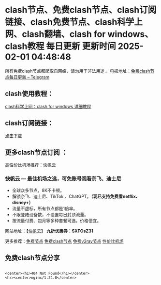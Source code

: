 # clash节点、免费clash节点、clash订阅链接、clash免费节点、clash科学上网、clash翻墙、clash for windows、clash教程 每日更新  更新时间 2025-02-01 04:48:48  
所有免费clash节点都爬取自网络，请勿用于非法用途 。电报地址：<a href="https://t.me/s/v2raydailyupdate" target="_blank">免费clash节点每日更新 – Telegram</a>

## clash使用教程：

<a href="https://clashforwindows100.com/" target="_blank">clash科学上网：clash for windows 详细教程</a>

## clash订阅链接：

<a href="https://github.com/aiboboxx/clashfree/blob/main/clash.yml" target="_blank">点击下载</a>

## 更多clash节点订阅 ：

高性价比机场推荐：<a href="https://kfyun.uk/?code=srOLpruw" target="_blank">快帆云</a>

### [快帆云](https://kfyun.uk/?code=srOLpruw) —  最佳机场之选，可免账号观看奈飞、迪士尼

- 全球众多节点，8K不卡顿。
- 解锁奈飞、迪士尼、TikTok 、ChatGPT。**（现已支持免费看netflix、disney+）**
- 流量不虚标，所有节点都是1倍率。
- 不限登陆设备数，不设置每日封顶流量。
- 按流量付费、包月等多种套餐可选，价格便宜。

网站地址：【[快帆云](https://kfyun.uk/)】  **九折优惠券：SXFOsZ31**

更多推荐：<a href="https://clashbk.github.io/" target="_blank">免费节点</a>   <a href="https://clashgithub.com" target="_blank">免费clash节点</a>   <a href="https://github.com/aiboboxx/v2rayfree" target="_blank">免费v2ray节点</a>   [性价比机场](https://xn--6nq44r2uh9rhj7f.org/)


## 免费clash节点分享
```  

<center><h1>404 Not Found</h1></center>
<hr><center>nginx/1.24.0</center>









```

